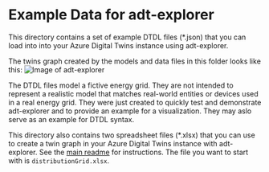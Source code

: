 # Example Data for adt-explorer

This directory contains a set of example DTDL files (*.json) that you can load into into your Azure Digital Twins instance using adt-explorer. 

The twins graph created by the models and data files in this folder looks like this:
![Image of adt-explorer](https://github.com/Azure-Samples/digital-twins-explorer/raw/master/media/adt-explorer.png)

The DTDL files model a fictive energy grid. They are not intended to represent a realistic model that matches real-world entities or devices used in a real energy grid. 
They were just created to quickly test and demonstrate adt-explorer and to provide an example for a visualization. They may aslo serve as an example for DTDL syntax.

This directory also contains two spreadsheet files (*.xlsx) that you can use to create a twin graph in your Azure Digital Twins instance with adt-explorer.
See the [main readme](https://github.com/Azure-Samples/digital-twins-explorer/blob/master/README.md) for instructions. The file you want to start with is `distributionGrid.xlsx`.



